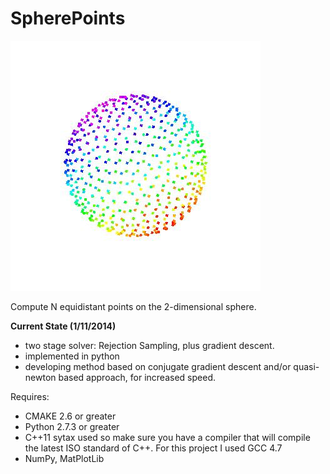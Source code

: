 SpherePoints
============

![Equidistant Points](https://github.com/arvsrao/SpherePoints/blob/master/images/spherepointsMAPLE.jpg?raw=true)


Compute N equidistant points on the 2-dimensional sphere.

**Current State (1/11/2014)**
+ two stage solver: Rejection Sampling, plus gradient descent. 
+ implemented in python
+ developing method based on conjugate gradient descent and/or quasi-newton based approach, for increased speed.

Requires:

+ CMAKE 2.6 or greater
+ Python 2.7.3 or greater
+ C++11 sytax used so make sure you have a compiler that will compile the latest ISO standard of C++. For this project I used GCC 4.7
+ NumPy, MatPlotLib


